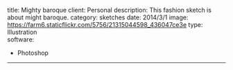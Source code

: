 title: Mighty baroque
client: Personal
description: This fashion sketch is about might baroque.
category: sketches
date: 2014/3/1
image: https://farm6.staticflickr.com/5756/21315044598_436047ce3e
type: Illustration	
software:
- Photoshop
---
